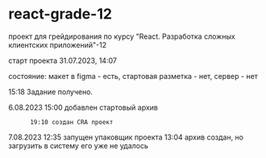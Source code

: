 # react-grade-12
проект для грейдирования по курсу "React. Разработка сложных клиентских приложений"-12

старт проекта 31.07.2023, 14:07

состояние: макет в figma - есть, стартовая разметка - нет, сервер - нет

15:18 Задание получено.

6.08.2023 15:00 добавлен стартовый архив

          19:10 создан CRA проект
7.08.2023 12:35 запущен упаковщик проекта
          13:04 архив создан, но загрузить в систему его уже не удалось
          
